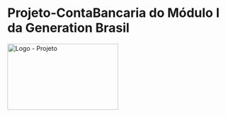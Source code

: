 # Projeto-ContaBancaria do Módulo I da Generation Brasil

<img src="file:///C:/Users/user/AppData/Local/Temp/Rar$EXa6548.40538/Untitled%20Project%20(4).html" alt="Logo - Projeto" style="height: 150px; width:250px;"/>
